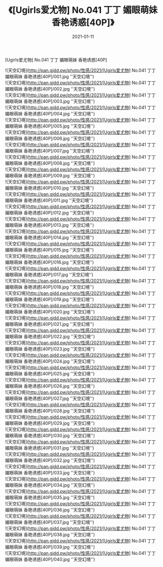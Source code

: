 ﻿---
layout: post
title:  《[Ugirls爱尤物] No.041 丁丁 媚眼萌妹 香艳诱惑[40P]》
date:   2021-01-11
img: http://pan.gjdd.pw/photo/性感/2021/[Ugirls爱尤物] No.041 丁丁 媚眼萌妹 香艳诱惑[40P]/000.jpg
categories: [美女, 性感, 泳衣]
---

[Ugirls爱尤物] No.041 丁丁 媚眼萌妹 香艳诱惑[40P]



![天空幻境](http://pan.gjdd.pw/photo/性感/2021/[Ugirls爱尤物] No.041 丁丁 媚眼萌妹 香艳诱惑[40P]/001.jpg ''天空幻境'') <br>
![天空幻境](http://pan.gjdd.pw/photo/性感/2021/[Ugirls爱尤物] No.041 丁丁 媚眼萌妹 香艳诱惑[40P]/002.jpg ''天空幻境'') <br>
![天空幻境](http://pan.gjdd.pw/photo/性感/2021/[Ugirls爱尤物] No.041 丁丁 媚眼萌妹 香艳诱惑[40P]/003.jpg ''天空幻境'') <br>
![天空幻境](http://pan.gjdd.pw/photo/性感/2021/[Ugirls爱尤物] No.041 丁丁 媚眼萌妹 香艳诱惑[40P]/004.jpg ''天空幻境'') <br>
![天空幻境](http://pan.gjdd.pw/photo/性感/2021/[Ugirls爱尤物] No.041 丁丁 媚眼萌妹 香艳诱惑[40P]/005.jpg ''天空幻境'') <br>
![天空幻境](http://pan.gjdd.pw/photo/性感/2021/[Ugirls爱尤物] No.041 丁丁 媚眼萌妹 香艳诱惑[40P]/006.jpg ''天空幻境'') <br>
![天空幻境](http://pan.gjdd.pw/photo/性感/2021/[Ugirls爱尤物] No.041 丁丁 媚眼萌妹 香艳诱惑[40P]/007.jpg ''天空幻境'') <br>
![天空幻境](http://pan.gjdd.pw/photo/性感/2021/[Ugirls爱尤物] No.041 丁丁 媚眼萌妹 香艳诱惑[40P]/008.jpg ''天空幻境'') <br>
![天空幻境](http://pan.gjdd.pw/photo/性感/2021/[Ugirls爱尤物] No.041 丁丁 媚眼萌妹 香艳诱惑[40P]/009.jpg ''天空幻境'') <br>
![天空幻境](http://pan.gjdd.pw/photo/性感/2021/[Ugirls爱尤物] No.041 丁丁 媚眼萌妹 香艳诱惑[40P]/010.jpg ''天空幻境'') <br>
![天空幻境](http://pan.gjdd.pw/photo/性感/2021/[Ugirls爱尤物] No.041 丁丁 媚眼萌妹 香艳诱惑[40P]/011.jpg ''天空幻境'') <br>
![天空幻境](http://pan.gjdd.pw/photo/性感/2021/[Ugirls爱尤物] No.041 丁丁 媚眼萌妹 香艳诱惑[40P]/012.jpg ''天空幻境'') <br>
![天空幻境](http://pan.gjdd.pw/photo/性感/2021/[Ugirls爱尤物] No.041 丁丁 媚眼萌妹 香艳诱惑[40P]/013.jpg ''天空幻境'') <br>
![天空幻境](http://pan.gjdd.pw/photo/性感/2021/[Ugirls爱尤物] No.041 丁丁 媚眼萌妹 香艳诱惑[40P]/014.jpg ''天空幻境'') <br>
![天空幻境](http://pan.gjdd.pw/photo/性感/2021/[Ugirls爱尤物] No.041 丁丁 媚眼萌妹 香艳诱惑[40P]/015.jpg ''天空幻境'') <br>
![天空幻境](http://pan.gjdd.pw/photo/性感/2021/[Ugirls爱尤物] No.041 丁丁 媚眼萌妹 香艳诱惑[40P]/016.jpg ''天空幻境'') <br>
![天空幻境](http://pan.gjdd.pw/photo/性感/2021/[Ugirls爱尤物] No.041 丁丁 媚眼萌妹 香艳诱惑[40P]/017.jpg ''天空幻境'') <br>
![天空幻境](http://pan.gjdd.pw/photo/性感/2021/[Ugirls爱尤物] No.041 丁丁 媚眼萌妹 香艳诱惑[40P]/018.jpg ''天空幻境'') <br>
![天空幻境](http://pan.gjdd.pw/photo/性感/2021/[Ugirls爱尤物] No.041 丁丁 媚眼萌妹 香艳诱惑[40P]/019.jpg ''天空幻境'') <br>
![天空幻境](http://pan.gjdd.pw/photo/性感/2021/[Ugirls爱尤物] No.041 丁丁 媚眼萌妹 香艳诱惑[40P]/020.jpg ''天空幻境'') <br>
![天空幻境](http://pan.gjdd.pw/photo/性感/2021/[Ugirls爱尤物] No.041 丁丁 媚眼萌妹 香艳诱惑[40P]/021.jpg ''天空幻境'') <br>
![天空幻境](http://pan.gjdd.pw/photo/性感/2021/[Ugirls爱尤物] No.041 丁丁 媚眼萌妹 香艳诱惑[40P]/022.jpg ''天空幻境'') <br>
![天空幻境](http://pan.gjdd.pw/photo/性感/2021/[Ugirls爱尤物] No.041 丁丁 媚眼萌妹 香艳诱惑[40P]/023.jpg ''天空幻境'') <br>
![天空幻境](http://pan.gjdd.pw/photo/性感/2021/[Ugirls爱尤物] No.041 丁丁 媚眼萌妹 香艳诱惑[40P]/024.jpg ''天空幻境'') <br>
![天空幻境](http://pan.gjdd.pw/photo/性感/2021/[Ugirls爱尤物] No.041 丁丁 媚眼萌妹 香艳诱惑[40P]/025.jpg ''天空幻境'') <br>
![天空幻境](http://pan.gjdd.pw/photo/性感/2021/[Ugirls爱尤物] No.041 丁丁 媚眼萌妹 香艳诱惑[40P]/026.jpg ''天空幻境'') <br>
![天空幻境](http://pan.gjdd.pw/photo/性感/2021/[Ugirls爱尤物] No.041 丁丁 媚眼萌妹 香艳诱惑[40P]/027.jpg ''天空幻境'') <br>
![天空幻境](http://pan.gjdd.pw/photo/性感/2021/[Ugirls爱尤物] No.041 丁丁 媚眼萌妹 香艳诱惑[40P]/028.jpg ''天空幻境'') <br>
![天空幻境](http://pan.gjdd.pw/photo/性感/2021/[Ugirls爱尤物] No.041 丁丁 媚眼萌妹 香艳诱惑[40P]/029.jpg ''天空幻境'') <br>
![天空幻境](http://pan.gjdd.pw/photo/性感/2021/[Ugirls爱尤物] No.041 丁丁 媚眼萌妹 香艳诱惑[40P]/030.jpg ''天空幻境'') <br>
![天空幻境](http://pan.gjdd.pw/photo/性感/2021/[Ugirls爱尤物] No.041 丁丁 媚眼萌妹 香艳诱惑[40P]/031.jpg ''天空幻境'') <br>
![天空幻境](http://pan.gjdd.pw/photo/性感/2021/[Ugirls爱尤物] No.041 丁丁 媚眼萌妹 香艳诱惑[40P]/032.jpg ''天空幻境'') <br>
![天空幻境](http://pan.gjdd.pw/photo/性感/2021/[Ugirls爱尤物] No.041 丁丁 媚眼萌妹 香艳诱惑[40P]/033.jpg ''天空幻境'') <br>
![天空幻境](http://pan.gjdd.pw/photo/性感/2021/[Ugirls爱尤物] No.041 丁丁 媚眼萌妹 香艳诱惑[40P]/034.jpg ''天空幻境'') <br>
![天空幻境](http://pan.gjdd.pw/photo/性感/2021/[Ugirls爱尤物] No.041 丁丁 媚眼萌妹 香艳诱惑[40P]/035.jpg ''天空幻境'') <br>
![天空幻境](http://pan.gjdd.pw/photo/性感/2021/[Ugirls爱尤物] No.041 丁丁 媚眼萌妹 香艳诱惑[40P]/036.jpg ''天空幻境'') <br>
![天空幻境](http://pan.gjdd.pw/photo/性感/2021/[Ugirls爱尤物] No.041 丁丁 媚眼萌妹 香艳诱惑[40P]/037.jpg ''天空幻境'') <br>
![天空幻境](http://pan.gjdd.pw/photo/性感/2021/[Ugirls爱尤物] No.041 丁丁 媚眼萌妹 香艳诱惑[40P]/038.jpg ''天空幻境'') <br>
![天空幻境](http://pan.gjdd.pw/photo/性感/2021/[Ugirls爱尤物] No.041 丁丁 媚眼萌妹 香艳诱惑[40P]/039.jpg ''天空幻境'') <br>
![天空幻境](http://pan.gjdd.pw/photo/性感/2021/[Ugirls爱尤物] No.041 丁丁 媚眼萌妹 香艳诱惑[40P]/040.jpg ''天空幻境'') <br>